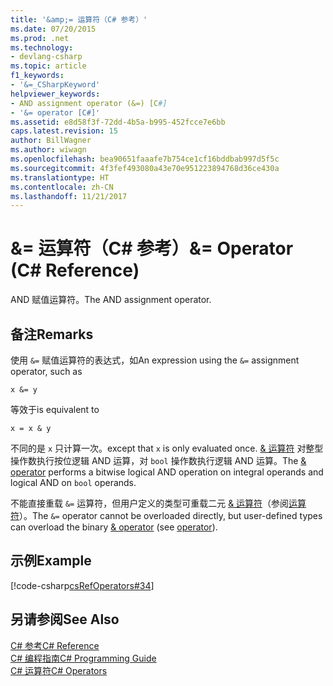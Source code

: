 ```yaml
---
title: '&amp;= 运算符（C# 参考）'
ms.date: 07/20/2015
ms.prod: .net
ms.technology:
- devlang-csharp
ms.topic: article
f1_keywords:
- '&=_CSharpKeyword'
helpviewer_keywords:
- AND assignment operator (&=) [C#]
- '&= operator [C#]'
ms.assetid: e8d58f3f-72dd-4b5a-b995-452fcce7e6bb
caps.latest.revision: 15
author: BillWagner
ms.author: wiwagn
ms.openlocfilehash: bea90651faaafe7b754ce1cf16bddbab997d5f5c
ms.sourcegitcommit: 4f3fef493080a43e70e951223894768d36ce430a
ms.translationtype: HT
ms.contentlocale: zh-CN
ms.lasthandoff: 11/21/2017
---
```

# <a name="amp-operator-c-reference"></a><span data-ttu-id="7e064-102">&amp;= 运算符（C# 参考）</span><span class="sxs-lookup"><span data-stu-id="7e064-102">&amp;= Operator (C# Reference)</span></span>
<span data-ttu-id="7e064-103">AND 赋值运算符。</span><span class="sxs-lookup"><span data-stu-id="7e064-103">The AND assignment operator.</span></span>  
  
## <a name="remarks"></a><span data-ttu-id="7e064-104">备注</span><span class="sxs-lookup"><span data-stu-id="7e064-104">Remarks</span></span>  
 <span data-ttu-id="7e064-105">使用 `&=` 赋值运算符的表达式，如</span><span class="sxs-lookup"><span data-stu-id="7e064-105">An expression using the `&=` assignment operator, such as</span></span>  
  
```  
x &= y  
```  
  
 <span data-ttu-id="7e064-106">等效于</span><span class="sxs-lookup"><span data-stu-id="7e064-106">is equivalent to</span></span>  
  
```  
x = x & y  
```  
  
 <span data-ttu-id="7e064-107">不同的是 `x` 只计算一次。</span><span class="sxs-lookup"><span data-stu-id="7e064-107">except that `x` is only evaluated once.</span></span> <span data-ttu-id="7e064-108">[& 运算符](../../../csharp/language-reference/operators/and-operator.md) 对整型操作数执行按位逻辑 AND 运算，对 `bool` 操作数执行逻辑 AND 运算。</span><span class="sxs-lookup"><span data-stu-id="7e064-108">The [& operator](../../../csharp/language-reference/operators/and-operator.md) performs a bitwise logical AND operation on integral operands and logical AND on `bool` operands.</span></span>  
  
 <span data-ttu-id="7e064-109">不能直接重载 `&=` 运算符，但用户定义的类型可重载二元 [& 运算符](../../../csharp/language-reference/operators/and-operator.md)（参阅[运算符](../../../csharp/language-reference/keywords/operator.md)）。</span><span class="sxs-lookup"><span data-stu-id="7e064-109">The `&=` operator cannot be overloaded directly, but user-defined types can overload the binary [& operator](../../../csharp/language-reference/operators/and-operator.md) (see [operator](../../../csharp/language-reference/keywords/operator.md)).</span></span>  
  
## <a name="example"></a><span data-ttu-id="7e064-110">示例</span><span class="sxs-lookup"><span data-stu-id="7e064-110">Example</span></span>  
 [!code-csharp[csRefOperators#34](../../../csharp/language-reference/operators/codesnippet/CSharp/and-assignment-operator_1.cs)]  
  
## <a name="see-also"></a><span data-ttu-id="7e064-111">另请参阅</span><span class="sxs-lookup"><span data-stu-id="7e064-111">See Also</span></span>  
 [<span data-ttu-id="7e064-112">C# 参考</span><span class="sxs-lookup"><span data-stu-id="7e064-112">C# Reference</span></span>](../../../csharp/language-reference/index.md)  
 [<span data-ttu-id="7e064-113">C# 编程指南</span><span class="sxs-lookup"><span data-stu-id="7e064-113">C# Programming Guide</span></span>](../../../csharp/programming-guide/index.md)  
 [<span data-ttu-id="7e064-114">C# 运算符</span><span class="sxs-lookup"><span data-stu-id="7e064-114">C# Operators</span></span>](../../../csharp/language-reference/operators/index.md)
